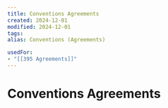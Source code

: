 ```yaml
---
title: Conventions Agreements
created: 2024-12-01
modified: 2024-12-01
tags: 
alias: Conventions (Agreements)

usedFor:
- "[[395 Agreements]]"
---
```

# Conventions Agreements
